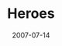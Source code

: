 ---
layout: music 
title: "Heroes"
series: "Fuel"
date: 2007-07-14 
description: "What is it that drives you? How do you get direction? And where do you find the energy to keep going when the trip takes an unexpected turn? This summer we're taking a look at how key Bible passages have fueled real people's journeys."
audio: "http://www.crossroads.net/audio/2007/2007_05_Fuel/Fuel_05_Heroes_07-15-07_Celek.mp3"
audio-duration: "49:15"
---